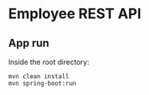 # Employee REST API

## App run

Inside the root directory:

```
mvn clean install
mvn spring-boot:run
```
